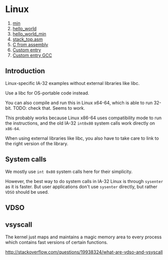 # Linux

1. [min](hello_world.asm)
1. [hello_world](hello_world.asm)
1. [hello_world_min](hello_world_min.asm)
1. [stack_top.asm](stack_top.asm)
1. [C from assembly](c-from-assembly/)
1. [Custom entry](custom-entry/)
1. [Custom entry GCC](custom-entry-gcc/)

## Introduction

Linux-specific IA-32 examples without external libraries like libc.

Use a libc for OS-portable code instead.

You can also compile and run this in Linux x64-64, which is able to run 32-bit. TODO: check that. Seems to work.

This probably works because Linux x86-64 uses compatibility mode to run the instructions, and the old IA-32 `int0x80` system calls work directly on `x86-64`.

When using external libraries like libc, you also have to take care to link to the right version of the library.

## System calls

We mostly use `int 0x80` system calls here for their simplicity.

However, the best way to do system calls in IA-32 Linux is through `sysenter` as it is faster. But user applications don't use `sysenter` directly, but rather `VDSO` should be used.

## VDSO

## vsyscall

The kernel just maps and maintains a magic memory area to every process which contains fast versions of certain functions.

<http://stackoverflow.com/questions/19938324/what-are-vdso-and-vsyscall>
